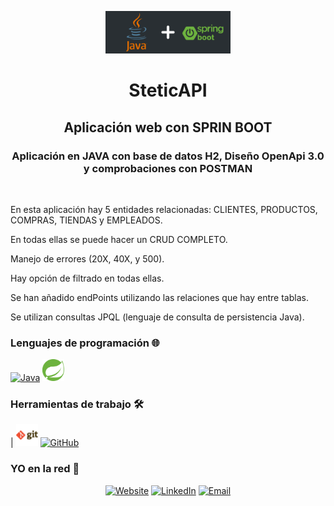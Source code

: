 <p align="center">
 <img width="200px" src="https://github.com/SPHYdebugger/SteticApi/blob/master/1_vFiGOTV1S8yz0RTIQteTjw.png">
<h1 align="center"> SteticAPI</h1>
<h2 align="center"> Aplicación web con SPRIN BOOT</h2>
<h3 align="center">Aplicación en JAVA con base de datos H2, Diseño OpenApi 3.0 y comprobaciones con POSTMAN</h3>
</p>
<br>
<p>
En esta aplicación hay 5 entidades relacionadas: CLIENTES, PRODUCTOS, COMPRAS, TIENDAS y EMPLEADOS.
</p>
<p>
  En todas ellas se puede hacer un CRUD COMPLETO.
</p>
<p>
  Manejo de errores (20X, 40X, y 500).
</p>
<p>
  Hay opción de filtrado en todas ellas.
</p>
<p>
  Se han añadido endPoints utilizando las relaciones que hay entre tablas.
</p>
<p>
  Se utilizan consultas JPQL (lenguaje de consulta de persistencia Java).
</p>

### Lenguajes de programación 🌐

 [<img src="https://github.com/SPHYdebugger/SPHYdebugger/assets/125799476/5fbf199d-8840-450b-aa8a-d9f215eeb373" alt="Java" width="35">](https://www.java.com/)  [<img src="https://github.com/SPHYdebugger/SPHYdebugger/blob/main/spring-2.svg" width="35">](https://spring.io/)



### Herramientas de trabajo 🛠️

| [<img src="https://raw.githubusercontent.com/github/explore/80688e429a7d4ef2fca1e82350fe8e3517d3494d/topics/git/git.png" alt="Git" width="35">](https://git-scm.com/)  [<img src="https://github.githubassets.com/images/modules/logos_page/GitHub-Mark.png" alt="GitHub" width="35">](https://github.com/) 


### YO en la red 👤		

<p align="center">
<a href="#" target="blank"><img alt="Website" src="https://img.shields.io/badge/Website-En desarrollo-blue?style=flat&logo=google-chrome"></a>
<a href="https://www.linkedin.com/in/santiagoperezhernandez/" target="blank"><img alt="LinkedIn" src="https://img.shields.io/badge/LinkedIn-SPHY-blue?style=flat&logo=linkedin"></a>
<a href="mailto:yourEmail@gmail.com"><img alt="Email" src="https://img.shields.io/badge/Email-sphy.debugger@gmail.com-blue?style=flat&logo=gmail"></a>
</p>
